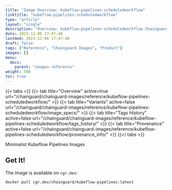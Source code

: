 ```yaml
---
title: "Image Overview: kubeflow-pipelines-scheduledworkflow"
linktitle: "kubeflow-pipelines-scheduledworkflow"
type: "article"
layout: "single"
description: "Overview: kubeflow-pipelines-scheduledworkflow Chainguard Image"
date: 2023-12-06 17:47:48
lastmod: 2023-12-06 17:47:48
draft: false
tags: ["Reference", "Chainguard Images", "Product"]
images: []
menu: 
  docs: 
    parent: "images-reference"
weight: 500
toc: true
---
```


{{< tabs >}}
{{< tab title="Overview" active=true url="/chainguard/chainguard-images/reference/kubeflow-pipelines-scheduledworkflow/" >}}
{{< tab title="Variants" active=false url="/chainguard/chainguard-images/reference/kubeflow-pipelines-scheduledworkflow/image_specs/" >}}
{{< tab title="Tags History" active=false url="/chainguard/chainguard-images/reference/kubeflow-pipelines-scheduledworkflow/tags_history/" >}}
{{< tab title="Provenance" active=false url="/chainguard/chainguard-images/reference/kubeflow-pipelines-scheduledworkflow/provenance_info/" >}}
{{</ tabs >}}



<!--overview:start-->
Minimalist Kubeflow Pipelines Images
<!--overview:end-->

<!--getting:start-->
## Get It!
The image is available on `cgr.dev`:

```
docker pull cgr.dev/chainguard/kubeflow-pipelines:latest
```
<!--getting:end-->

<!--body:start-->
<!--body:end-->

